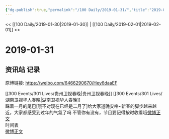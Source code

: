 ```yaml
---
{"dg-publish":true,"permalink":"/100 Daily/2019-01-31/","title":"2019-01-31","created":"2022-12-22T14:42:32.000+08:00","updated":"2023-01-09T17:24:43.920+08:00"}
---
```



<< [[100 Daily/2019-01-30\|2019-01-30]] | [[100 Daily/2019-02-01\|2019-02-01]] >>

# 2019-01-31

## 资讯站 记录

原博链接: https://weibo.com/6466290670/Hey6daaEF

[[300 Events/301 Lives/贵州卫视春晚\|贵州卫视春晚]] [[300 Events/301 Lives/湖南卫视华人春晚\|湖南卫视华人春晚]]  
踩着一月的尾巴[哦不对现在已经是二月了]给大家道晚安咯~新春的脚步越来越近，大家都感受到过年的气氛了吗 不管你有没有，节目要记得按时收看哦[微博正文](https://weibo.com/detail/4334557472444317)  
时间表  
[微博正文](https://weibo.com/detail/4334314088945371)
